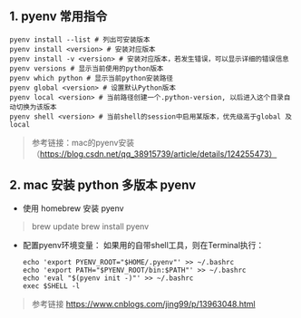 #



## 1. pyenv 常用指令

```
pyenv install --list # 列出可安装版本
pyenv install <version> # 安装对应版本
pyenv install -v <version> # 安装对应版本，若发生错误，可以显示详细的错误信息
pyenv versions # 显示当前使用的python版本
pyenv which python # 显示当前python安装路径
pyenv global <version> # 设置默认Python版本
pyenv local <version> # 当前路径创建一个.python-version, 以后进入这个目录自动切换为该版本
pyenv shell <version> # 当前shell的session中启用某版本，优先级高于global 及 local
```

> 参考链接：mac的pyenv安装（https://blog.csdn.net/qq_38915739/article/details/124255473）


## 2. mac 安装 python 多版本 pyenv

- 使用 homebrew 安装 pyenv
> brew update
> brew install pyenv

- 配置pyenv环境变量：
    如果用的自带shell工具，则在Terminal执行：
    ```
    echo 'export PYENV_ROOT="$HOME/.pyenv"' >> ~/.bashrc
    echo 'export PATH="$PYENV_ROOT/bin:$PATH"' >> ~/.bashrc
    echo 'eval "$(pyenv init -)"' >> ~/.bashrc
    exec $SHELL -l
    ```

> 参考链接 https://www.cnblogs.com/jing99/p/13963048.html